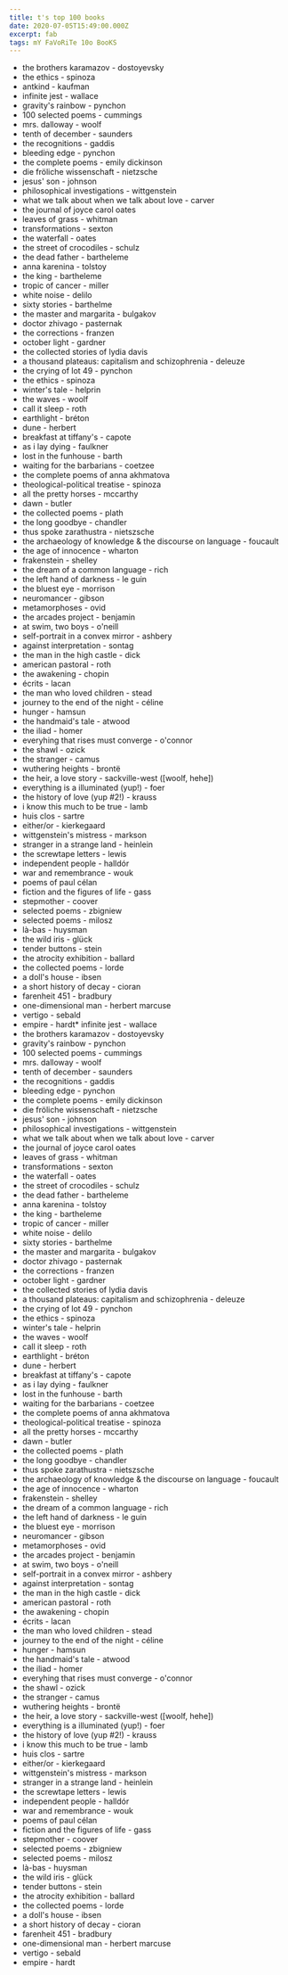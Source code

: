 ```yaml
---
title: t's top 100 books
date: 2020-07-05T15:49:00.000Z
excerpt: fab
tags: mY FaVoRiTe 10o BooKS
---
```

* the brothers karamazov - dostoyevsky
* the ethics - spinoza
* antkind - kaufman
* infinite jest - wallace
* gravity's rainbow - pynchon
* 100 selected poems - cummings
* mrs. dalloway - woolf
* tenth of december - saunders
* the recognitions - gaddis
* bleeding edge - pynchon
* the complete poems - emily dickinson
* die fröliche wissenschaft - nietzsche
* jesus' son - johnson
* philosophical investigations - wittgenstein
* what we talk about when we talk about love - carver
* the journal of joyce carol oates
* leaves of grass - whitman
* transformations - sexton
* the waterfall - oates
* the street of crocodiles - schulz
* the dead father - bartheleme
* anna karenina - tolstoy
* the king - bartheleme
* tropic of cancer - miller
* white noise - delilo
* sixty stories - barthelme
* the master and margarita - bulgakov
* doctor zhivago - pasternak
* the corrections - franzen
* october light - gardner
* the collected stories of lydia davis
* a thousand plateaus: capitalism and schizophrenia - deleuze
* the crying of lot 49 - pynchon
* the ethics - spinoza
* winter's tale - helprin
* the waves - woolf
* call it sleep - roth
* earthlight - bréton
* dune - herbert
* breakfast at tiffany's - capote
* as i lay dying - faulkner
* lost in the funhouse - barth
* waiting for the barbarians - coetzee
* the complete poems of anna akhmatova
* theological-political treatise - spinoza
* all the pretty horses - mccarthy
* dawn - butler
* the collected poems - plath
* the long goodbye - chandler
* thus spoke zarathustra - nietszsche
* the archaeology of knowledge & the discourse on language - foucault
* the age of innocence - wharton
* frakenstein - shelley
* the dream of a common language - rich
* the left hand of darkness - le guin
* the bluest eye - morrison
* neuromancer - gibson
* metamorphoses - ovid
* the arcades project - benjamin
* at swim, two boys - o'neill
* self-portrait in a convex mirror - ashbery
* against interpretation - sontag
* the man in the high castle - dick
* american pastoral - roth
* the awakening - chopin
* écrits - lacan
* the man who loved children - stead
* journey to the end of the night - céline
* hunger - hamsun
* the handmaid's tale - atwood
* the iliad - homer
* everyhing that rises must converge - o'connor
* the shawl - ozick
* the stranger - camus
* wuthering heights - brontë
* the heir, a love story - sackville-west ([woolf, hehe])
* everything is a illuminated (yup!) - foer
* the history of love (yup #2!) - krauss
* i know this much to be true - lamb
* huis clos - sartre
* either/or - kierkegaard
* wittgenstein's mistress - markson
* stranger in a strange land - heinlein
* the screwtape letters - lewis
* independent people - halldór
* war and remembrance - wouk
* poems of paul célan
* fiction and the figures of life - gass
* stepmother - coover
* selected poems - zbigniew
* selected poems - milosz
* là-bas - huysman
* the wild iris - glück
* tender buttons - stein
* the atrocity exhibition - ballard
* the collected poems - lorde
* a doll's house - ibsen
* a short history of decay - cioran
* farenheit 451 - bradbury
* one-dimensional man - herbert marcuse
* vertigo - sebald
* empire - hardt* infinite jest - wallace
* the brothers karamazov - dostoyevsky
* gravity's rainbow - pynchon
* 100 selected poems - cummings
* mrs. dalloway - woolf
* tenth of december - saunders
* the recognitions - gaddis
* bleeding edge - pynchon
* the complete poems - emily dickinson
* die fröliche wissenschaft - nietzsche
* jesus' son - johnson
* philosophical investigations - wittgenstein
* what we talk about when we talk about love - carver
* the journal of joyce carol oates
* leaves of grass - whitman
* transformations - sexton
* the waterfall - oates
* the street of crocodiles - schulz
* the dead father - bartheleme
* anna karenina - tolstoy
* the king - bartheleme
* tropic of cancer - miller
* white noise - delilo
* sixty stories - barthelme
* the master and margarita - bulgakov
* doctor zhivago - pasternak
* the corrections - franzen
* october light - gardner
* the collected stories of lydia davis
* a thousand plateaus: capitalism and schizophrenia - deleuze
* the crying of lot 49 - pynchon
* the ethics - spinoza
* winter's tale - helprin
* the waves - woolf
* call it sleep - roth
* earthlight - bréton
* dune - herbert
* breakfast at tiffany's - capote
* as i lay dying - faulkner
* lost in the funhouse - barth
* waiting for the barbarians - coetzee
* the complete poems of anna akhmatova
* theological-political treatise - spinoza
* all the pretty horses - mccarthy
* dawn - butler
* the collected poems - plath
* the long goodbye - chandler
* thus spoke zarathustra - nietszsche
* the archaeology of knowledge & the discourse on language - foucault
* the age of innocence - wharton
* frakenstein - shelley
* the dream of a common language - rich
* the left hand of darkness - le guin
* the bluest eye - morrison
* neuromancer - gibson
* metamorphoses - ovid
* the arcades project - benjamin
* at swim, two boys - o'neill
* self-portrait in a convex mirror - ashbery
* against interpretation - sontag
* the man in the high castle - dick
* american pastoral - roth
* the awakening - chopin
* écrits - lacan
* the man who loved children - stead
* journey to the end of the night - céline
* hunger - hamsun
* the handmaid's tale - atwood
* the iliad - homer
* everyhing that rises must converge - o'connor
* the shawl - ozick
* the stranger - camus
* wuthering heights - brontë
* the heir, a love story - sackville-west ([woolf, hehe])
* everything is a illuminated (yup!) - foer
* the history of love (yup #2!) - krauss
* i know this much to be true - lamb
* huis clos - sartre
* either/or - kierkegaard
* wittgenstein's mistress - markson
* stranger in a strange land - heinlein
* the screwtape letters - lewis
* independent people - halldór
* war and remembrance - wouk
* poems of paul célan
* fiction and the figures of life - gass
* stepmother - coover
* selected poems - zbigniew
* selected poems - milosz
* là-bas - huysman
* the wild iris - glück
* tender buttons - stein
* the atrocity exhibition - ballard
* the collected poems - lorde
* a doll's house - ibsen
* a short history of decay - cioran
* farenheit 451 - bradbury
* one-dimensional man - herbert marcuse
* vertigo - sebald
* empire - hardt

